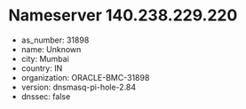 # Nameserver 140.238.229.220

* as_number: 31898
* name: Unknown
* city: Mumbai
* country: IN
* organization: ORACLE-BMC-31898
* version: dnsmasq-pi-hole-2.84
* dnssec: false
